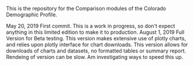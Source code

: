 This is the repository for the Comparison modules of the Colorado Demographic Profile.


May 20, 2019 First commit.  This is a work in progress, so don't expect anything in this limited edition to make it to production.
August 1, 2019  Full Version for Beta testing.  This version makes extensive use of plotly charts, and relies upon plotly interface for chart downloads.  This version allows for downloads of charts and datasets, no formatted tables or summary report.  Rendeing of version can be slow.  Am investigating ways to speed this up.
